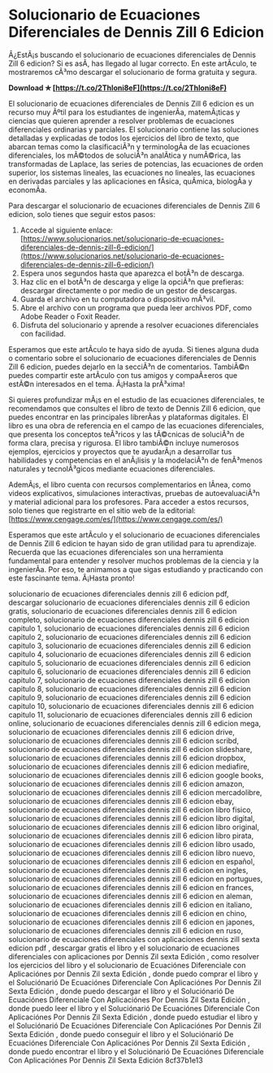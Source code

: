 
 
# Solucionario de Ecuaciones Diferenciales de Dennis Zill 6 Edicion
 
Â¿EstÃ¡s buscando el solucionario de ecuaciones diferenciales de Dennis Zill 6 edicion? Si es asÃ­, has llegado al lugar correcto. En este artÃ­culo, te mostraremos cÃ³mo descargar el solucionario de forma gratuita y segura.
 
**Download ✯ [https://t.co/2ThIoni8eF](https://t.co/2ThIoni8eF)**


 
El solucionario de ecuaciones diferenciales de Dennis Zill 6 edicion es un recurso muy Ãºtil para los estudiantes de ingenierÃ­a, matemÃ¡ticas y ciencias que quieren aprender a resolver problemas de ecuaciones diferenciales ordinarias y parciales. El solucionario contiene las soluciones detalladas y explicadas de todos los ejercicios del libro de texto, que abarcan temas como la clasificaciÃ³n y terminologÃ­a de las ecuaciones diferenciales, los mÃ©todos de soluciÃ³n analÃ­tica y numÃ©rica, las transformadas de Laplace, las series de potencias, las ecuaciones de orden superior, los sistemas lineales, las ecuaciones no lineales, las ecuaciones en derivadas parciales y las aplicaciones en fÃ­sica, quÃ­mica, biologÃ­a y economÃ­a.
 
Para descargar el solucionario de ecuaciones diferenciales de Dennis Zill 6 edicion, solo tienes que seguir estos pasos:
 
1. Accede al siguiente enlace: [https://www.solucionarios.net/solucionario-de-ecuaciones-diferenciales-de-dennis-zill-6-edicion/](https://www.solucionarios.net/solucionario-de-ecuaciones-diferenciales-de-dennis-zill-6-edicion/)
2. Espera unos segundos hasta que aparezca el botÃ³n de descarga.
3. Haz clic en el botÃ³n de descarga y elige la opciÃ³n que prefieras: descargar directamente o por medio de un gestor de descargas.
4. Guarda el archivo en tu computadora o dispositivo mÃ³vil.
5. Abre el archivo con un programa que pueda leer archivos PDF, como Adobe Reader o Foxit Reader.
6. Disfruta del solucionario y aprende a resolver ecuaciones diferenciales con facilidad.

Esperamos que este artÃ­culo te haya sido de ayuda. Si tienes alguna duda o comentario sobre el solucionario de ecuaciones diferenciales de Dennis Zill 6 edicion, puedes dejarlo en la secciÃ³n de comentarios. TambiÃ©n puedes compartir este artÃ­culo con tus amigos y compaÃ±eros que estÃ©n interesados en el tema. Â¡Hasta la prÃ³xima!
  
Si quieres profundizar mÃ¡s en el estudio de las ecuaciones diferenciales, te recomendamos que consultes el libro de texto de Dennis Zill 6 edicion, que puedes encontrar en las principales librerÃ­as y plataformas digitales. El libro es una obra de referencia en el campo de las ecuaciones diferenciales, que presenta los conceptos teÃ³ricos y las tÃ©cnicas de soluciÃ³n de forma clara, precisa y rigurosa. El libro tambiÃ©n incluye numerosos ejemplos, ejercicios y proyectos que te ayudarÃ¡n a desarrollar tus habilidades y competencias en el anÃ¡lisis y la modelaciÃ³n de fenÃ³menos naturales y tecnolÃ³gicos mediante ecuaciones diferenciales.
 
AdemÃ¡s, el libro cuenta con recursos complementarios en lÃ­nea, como videos explicativos, simulaciones interactivas, pruebas de autoevaluaciÃ³n y material adicional para los profesores. Para acceder a estos recursos, solo tienes que registrarte en el sitio web de la editorial: [https://www.cengage.com/es/](https://www.cengage.com/es/)
 
Esperamos que este artÃ­culo y el solucionario de ecuaciones diferenciales de Dennis Zill 6 edicion te hayan sido de gran utilidad para tu aprendizaje. Recuerda que las ecuaciones diferenciales son una herramienta fundamental para entender y resolver muchos problemas de la ciencia y la ingenierÃ­a. Por eso, te animamos a que sigas estudiando y practicando con este fascinante tema. Â¡Hasta pronto!
 
solucionario de ecuaciones diferenciales dennis zill 6 edicion pdf,  descargar solucionario de ecuaciones diferenciales dennis zill 6 edicion gratis,  solucionario de ecuaciones diferenciales dennis zill 6 edicion completo,  solucionario de ecuaciones diferenciales dennis zill 6 edicion capitulo 1,  solucionario de ecuaciones diferenciales dennis zill 6 edicion capitulo 2,  solucionario de ecuaciones diferenciales dennis zill 6 edicion capitulo 3,  solucionario de ecuaciones diferenciales dennis zill 6 edicion capitulo 4,  solucionario de ecuaciones diferenciales dennis zill 6 edicion capitulo 5,  solucionario de ecuaciones diferenciales dennis zill 6 edicion capitulo 6,  solucionario de ecuaciones diferenciales dennis zill 6 edicion capitulo 7,  solucionario de ecuaciones diferenciales dennis zill 6 edicion capitulo 8,  solucionario de ecuaciones diferenciales dennis zill 6 edicion capitulo 9,  solucionario de ecuaciones diferenciales dennis zill 6 edicion capitulo 10,  solucionario de ecuaciones diferenciales dennis zill 6 edicion capitulo 11,  solucionario de ecuaciones diferenciales dennis zill 6 edicion online,  solucionario de ecuaciones diferenciales dennis zill 6 edicion mega,  solucionario de ecuaciones diferenciales dennis zill 6 edicion drive,  solucionario de ecuaciones diferenciales dennis zill 6 edicion scribd,  solucionario de ecuaciones diferenciales dennis zill 6 edicion slideshare,  solucionario de ecuaciones diferenciales dennis zill 6 edicion dropbox,  solucionario de ecuaciones diferenciales dennis zill 6 edicion mediafire,  solucionario de ecuaciones diferenciales dennis zill 6 edicion google books,  solucionario de ecuaciones diferenciales dennis zill 6 edicion amazon,  solucionario de ecuaciones diferenciales dennis zill 6 edicion mercadolibre,  solucionario de ecuaciones diferenciales dennis zill 6 edicion ebay,  solucionario de ecuaciones diferenciales dennis zill 6 edicion libro fisico,  solucionario de ecuaciones diferenciales dennis zill 6 edicion libro digital,  solucionario de ecuaciones diferenciales dennis zill 6 edicion libro original,  solucionario de ecuaciones diferenciales dennis zill 6 edicion libro pirata,  solucionario de ecuaciones diferenciales dennis zill 6 edicion libro usado,  solucionario de ecuaciones diferenciales dennis zill 6 edicion libro nuevo,  solucionario de ecuaciones diferenciales dennis zill 6 edicion en español,  solucionario de ecuaciones diferenciales dennis zill 6 edicion en ingles,  solucionario de ecuaciones diferenciales dennis zill 6 edicion en portugues,  solucionario de ecuaciones diferenciales dennis zill 6 edicion en frances,  solucionario de ecuaciones diferenciales dennis zill 6 edicion en aleman,  solucionario de ecuaciones diferenciales dennis zill 6 edicion en italiano,  solucionario de ecuaciones diferenciales dennis zill 6 edicion en chino,  solucionario de ecuaciones diferenciales dennis zill 6 edicion en japones,  solucionario de ecuaciones diferenciales dennis zill 6 edicion en ruso,  solucionario de ecuaciones diferenciales con aplicaciones dennis zill sexta edicion pdf ,  descargar gratis el libro y el solucionario de ecuaciones diferenciales con aplicaciones por Dennis Zil sexta Edición ,  como resolver los ejercicios del libro y el solucionario de Ecuaciónes Diferenciale con Aplicaciónes por Dennis Zil sexta Edición ,  donde puedo comprar el libro y el Soluciónarió De Ecuaciónes Diferenciale Con Aplicaciónes Por Dennis Zil Sexta Edición ,  donde puedo descargar el libro y el Soluciónarió De Ecuaciónes Diferenciale Con Aplicaciónes Por Dennis Zil Sexta Edición ,  donde puedo leer el libro y el Soluciónarió De Ecuaciónes Diferenciale Con Aplicaciónes Por Dennis Zil Sexta Edición ,  donde puedo estudiar el libro y el Soluciónarió De Ecuaciónes Diferenciale Con Aplicaciónes Por Dennis Zil Sexta Edición ,  donde puedo conseguir el libro y el Soluciónarió De Ecuaciónes Diferenciale Con Aplicaciónes Por Dennis Zil Sexta Edición ,  donde puedo encontrar el libro y el Soluciónarió De Ecuaciónes Diferenciale Con Aplicaciónes Por Dennis Zil Sexta Edición
 8cf37b1e13
 
